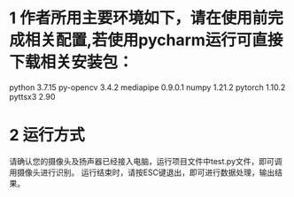 # 1 作者所用主要环境如下，请在使用前完成相关配置,若使用pycharm运行可直接下载相关安装包：
python 3.7.15
py-opencv 3.4.2
mediapipe 0.9.0.1
numpy 1.21.2
pytorch 1.10.2 
pyttsx3 2.90

# 2 运行方式
请确认您的摄像头及扬声器已经接入电脑，运行项目文件中test.py文件，即可调用摄像头进行识别。
运行结束时，请按ESC键退出，即可进行数据处理，输出结果。
